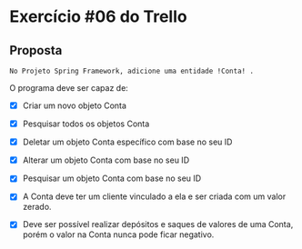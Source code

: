 # Exercício #06 do Trello

## Proposta 

```
No Projeto Spring Framework, adicione uma entidade !Conta! .

```
O programa deve ser capaz de:

- [x] Criar um novo objeto Conta
- [x] Pesquisar todos os objetos Conta
- [x] Deletar um objeto Conta específico com base no seu ID
- [x] Alterar um objeto Conta com base no seu ID
- [x] Pesquisar um objeto Conta com base no seu ID
- [x] A Conta deve ter um cliente vinculado a ela e ser criada com um valor zerado.
- [x] Deve ser possível realizar depósitos e saques de valores de uma Conta, porém o valor na Conta nunca pode ficar negativo.

